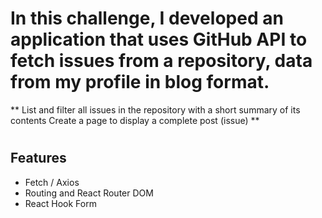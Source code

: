# In this challenge, I developed an application that uses GitHub API to fetch issues from a repository, data from my profile in blog format.

** List and filter all issues in the repository with a short summary of its contents
Create a page to display a complete post (issue) **
#
## Features
* Fetch / Axios
* Routing and React Router DOM
* React Hook Form